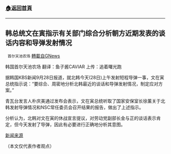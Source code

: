 ###  [:house:返回首頁](https://github.com/ourhimalayas/txt)
---


## 韩总统文在寅指示有关部门综合分析朝方近期发表的谈话内容和导弹发射情况
` 首尔天池农场` [轉載自GNews](https://gnews.org/zh-hans/1560337/)

韩国首尔天池农场
翻译：鱼子酱CAVIAR
上传：追着曙光跑

据韩国KBS新闻9月28日报道，就北韩今天(28日)上午发射短程导弹一事，文在寅总统指示说：“要综合、周密地分析北韩最近的谈话和导弹发射情况，制定应对方案。”

青瓦台发言人朴庆美通过发布会表示，文在寅总统听取了国家安保室长徐薰关于北韩发射导弹情况和NSC常任委员会召开结果的报告，做出了上述指示。

分析认为，北韩对文在寅的休战宣言提议，对劳动党副部长金与正的谈话表示肯定，但今天发射了导弹，因此有必要进行正确地分析其意图。

[新闻来源](https://mn.kbs.co.kr/mobile/news/view.do?ncd=5288356)

（本文仅代表作者观点）
